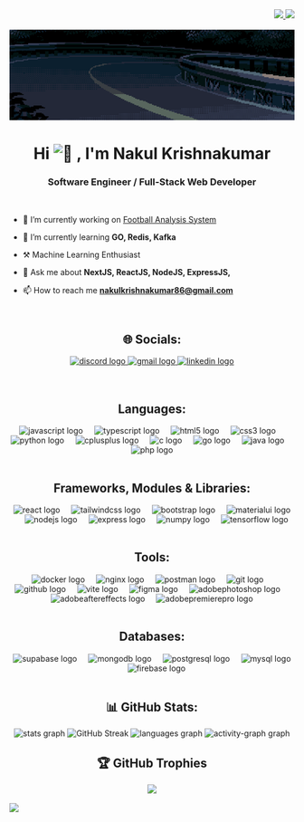 <div align="right">
  <a href="https://visitcount.itsvg.in">
    <img src="https://visitcount.itsvg.in/api?id=nakul-krishnakumar&label=Profile%20Views&color=6&icon=1&pretty=false" />
    <img src="https://komarev.com/ghpvc/?username=nakul-krishnakumar&style=flat&label=Views&abbreviated=true" />
  </a>
</div>&nbsp;

<div align="center">
  <img src="https://github.com/nakul-krishnakumar/nakul-krishnakumar/blob/main/dfvdbzc-ea86506e-08ec-4ce6-92c7-32ea7f5189f6.gif"/>
</div>

<h1 align="center" style>Hi <picture>
  <source srcset="https://fonts.gstatic.com/s/e/notoemoji/latest/1f44b/512.webp" type="image/webp">
  <img src="https://fonts.gstatic.com/s/e/notoemoji/latest/1f44b/512.gif" alt="👋" width="32" height="32">
</picture>, I'm Nakul Krishnakumar</h1>
<h3 align="center">Software Engineer / Full-Stack Web Developer</h3>
<br>

- 🔭 I’m currently working on [Football Analysis System](https://github.com/nakul-krishnakumar/football-analysis-system)

- 🌱 I’m currently learning **GO, Redis, Kafka**
  
- ⚒️ Machine Learning Enthusiast 

- 💬 Ask me about **NextJS, ReactJS, NodeJS, ExpressJS,**

- 📫 How to reach me **nakulkrishnakumar86@gmail.com**

<br>

<h2 align="center">🌐 Socials:</h2> 
<div align="center">
  <a href="https://discordapp.com/users/679608492143018007" target="_blank">
    <img src="https://img.shields.io/static/v1?message=Discord&logo=discord&label=&color=7289DA&logoColor=white&labelColor=&style=flat" height="27" alt="discord logo"  />
  </a>
  <a href="mailto:nakulkrishnakumar86@gmail.com">
    <img src="https://img.shields.io/static/v1?message=Gmail&logo=gmail&label=&color=D14836&logoColor=white&labelColor=&style=flat" height="27" alt="gmail logo"  />
  </a>
  <a href="https://www.linkedin.com/in/nakul-krishnakumar-9aa951282/" target="_blank">
    <img src="https://img.shields.io/static/v1?message=LinkedIn&logo=linkedin&label=&color=0077B5&logoColor=white&labelColor=&style=flat" height="27" alt="linkedin logo"  />
  </a>
</div>
<br><br>



<h2 align="center">Languages:</h2>
<div align="center">
  <img src="https://skillicons.dev/icons?i=js" height="50" alt="javascript logo"  />
  <img width="12" />
  <img src="https://skillicons.dev/icons?i=ts" height="50" alt="typescript logo"  />
  <img width="12" />
  <img src="https://cdn.jsdelivr.net/gh/devicons/devicon/icons/html5/html5-original.svg" height="50" alt="html5 logo"  />
  <img width="12" />
  <img src="https://cdn.jsdelivr.net/gh/devicons/devicon/icons/css3/css3-original.svg" height="50" alt="css3 logo"  />
  <img width="12" />
  <img src="https://skillicons.dev/icons?i=py" height="50" alt="python logo"  />
  <img width="12" />
  <img src="https://skillicons.dev/icons?i=cpp" height="50" alt="cplusplus logo"  />
  <img width="12" />
  <img src="https://skillicons.dev/icons?i=c" height="50" alt="c logo"  />
  <img width="12" />
  <img src="https://skillicons.dev/icons?i=go" height="50" alt="go logo"  />
  <img width="12" />
  <img src="https://skillicons.dev/icons?i=java" height="50" alt="java logo"  />
  <img width="12" />
  <img src="https://cdn.jsdelivr.net/gh/devicons/devicon/icons/php/php-original.svg" height="50" alt="php logo"  />
</div>

<br>


<h2 align="center">Frameworks, Modules & Libraries:</h2>
<div align="center">
  <img src="https://skillicons.dev/icons?i=react" height="50" alt="react logo"  />
  <img width="12" />
  <img src="https://skillicons.dev/icons?i=tailwind" height="50" alt="tailwindcss logo"  />
  <img width="12" />
  <img src="https://cdn.jsdelivr.net/gh/devicons/devicon/icons/bootstrap/bootstrap-original.svg" height="50" alt="bootstrap logo"  />
  <img width="12" />
  <img src="https://skillicons.dev/icons?i=materialui" height="50" alt="materialui logo"  />
  <img width="12" />
  <img src="https://skillicons.dev/icons?i=nodejs" height="50" alt="nodejs logo"  />
  <img width="12" />
  <img src="https://skillicons.dev/icons?i=express" height="50" alt="express logo"  />
  <img width="12" />
  <img src="https://cdn.jsdelivr.net/gh/devicons/devicon/icons/numpy/numpy-original.svg" height="50" alt="numpy logo"  />
  <img width="12" />
  <img src="https://skillicons.dev/icons?i=tensorflow" height="50" alt="tensorflow logo"  />
</div>
<br>

<h2 align="center">Tools:</h2>
<div align="center">
  <img src="https://skillicons.dev/icons?i=docker" height="50" alt="docker logo"  />
  <img width="12" />
  <img src="https://cdn.jsdelivr.net/gh/devicons/devicon/icons/nginx/nginx-original.svg" height="50" alt="nginx logo"  />
  <img width="12" />
  <img src="https://cdn.simpleicons.org/postman/FF6C37" height="50" alt="postman logo"  />
  <img width="12" />
  <img src="https://skillicons.dev/icons?i=git" height="50" alt="git logo"  />
  <img width="12" />
  <img src="https://skillicons.dev/icons?i=github" height="50" alt="github logo"  />
  <img width="12" />
  <img src="https://skillicons.dev/icons?i=vite" height="50" alt="vite logo"  />
  <img width="12" />
  <img src="https://skillicons.dev/icons?i=figma" height="50" alt="figma logo"  />
  <img width="12" />
  <img src="https://skillicons.dev/icons?i=ps" height="50" alt="adobephotoshop logo"  />
  <img width="12" />
  <img src="https://skillicons.dev/icons?i=ae" height="50" alt="adobeaftereffects logo"  />
  <img width="12" />
  <img src="https://skillicons.dev/icons?i=pr" height="50" alt="adobepremierepro logo"  />
</div>
<br>


<h2 align="center">Databases:</h2>
<div align="center">
  <img src="https://skillicons.dev/icons?i=supabase" height="50" alt="supabase logo"  />
  <img width="12" />
  <img src="https://skillicons.dev/icons?i=mongodb" height="50" alt="mongodb logo"  />
  <img width="12" />
  <img src="https://skillicons.dev/icons?i=postgres" height="50" alt="postgresql logo"  />
  <img width="12" />
  <img src="https://cdn.simpleicons.org/mysql/4479A1" height="50" alt="mysql logo"  />
  <img width="12" />
  <img src="https://skillicons.dev/icons?i=firebase" height="50" alt="firebase logo"  />
</div>
<br>

<h2 align="center">📊 GitHub Stats:</h2>
<div align="center">
  <img src="https://github-readme-stats.vercel.app/api?username=nakul-krishnakumar&hide_title=false&hide_rank=false&show_icons=true&include_all_commits=true&count_private=true&disable_animations=false&theme=dracula&locale=en&hide_border=false" height="150" alt="stats graph"  />
  
  <img src="https://github-readme-streak-stats.herokuapp.com?user=nakul-krishnakumar&theme=dracula" height="150" alt="GitHub Streak" />
  
  <img src="https://github-readme-stats.vercel.app/api/top-langs?username=nakul-krishnakumar&locale=en&hide_title=false&layout=compact&card_width=320&langs_count=6&theme=dracula&hide_border=false" height="150" alt="languages graph"  />
  
  <img src="https://github-readme-activity-graph.vercel.app/graph?username=nakul-krishnakumar&theme=dracula&hide_border=false&area=true&hide_title=false" height="150" alt="activity-graph graph"  />
</div>

<h2 align="center">🏆 GitHub Trophies</h2>
<div align="center">
  <img src="https://github-profile-trophy.vercel.app/?username=nakul-krishnakumar&theme=radical&no-frame=false&no-bg=false&margin-w=4">
</div>


![](https://hit.yhype.me/github/profile?account_id=93001503)
